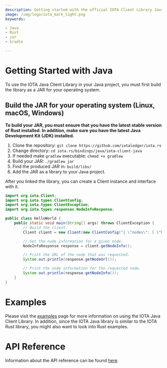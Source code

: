 ```yaml
---
description: Getting started with the official IOTA Client Library Java binding.
image: /img/logo/iota_mark_light.png
keywords:

- Java
- Rust
- jar
- Gradle

---
```


# Getting Started with Java

To use the IOTA Java Client Library in your Java project, you must first build the library as a JAR for your operating
system.

## Build the JAR for your operating system (Linux, macOS, Windows)

**To build your JAR, you must ensure that you have the latest stable version of Rust installed.
In addition, make sure you have the latest Java Development Kit (JDK) installed.**

1) Clone the repository: `git clone https://github.com/iotaledger/iota.rs`
2) Change directory: `cd iota.rs/bindings/java/iota-client-java`
3) If needed make `gradlew` executable: `chmod +x gradlew`
4) Build your JAR: `./gradlew jar`
5) Find the produced JAR in: `build/libs/`
6) Add the JAR as a library to your Java project.

After you linked the library, you can create a Client instance and interface with it.

```java
import org.iota.Client;
import org.iota.types.ClientConfig;
import org.iota.types.ClientException;
import org.iota.types.responses.NodeInfoResponse;

public class HelloWorld {
    public static void main(String[] args) throws ClientException {
        // Build the client.
        Client client = new Client(new ClientConfig("{ \"nodes\": [ \"http://localhost:14265\" ], \"nodeSyncEnabled\": true }"));

        // Get the node information for a given node.
        NodeInfoResponse response = client.getNodeInfo();

        // Print the URL of the node that was requested.
        System.out.println(response.getNodeUrl());

        // Print the node information for the requested node.
        System.out.println(response.getNodeInfo());
    }
}
```

# Examples

Please visit the [examples](examples.md) page for more information on using the IOTA Java Client Library.
In addition, since the IOTA Java library is similar to the IOTA Rust library, you might also want to look
into Rust examples.

# API Reference

Information about the API reference can be found [here](api_reference.md).


